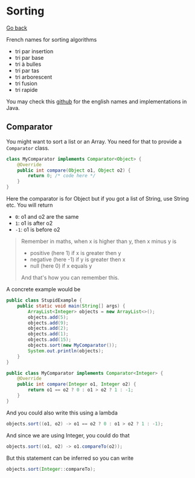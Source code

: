 # Sorting

[Go back](..)

French names for sorting algorithms

* tri par insertion
* tri par base
* tri à bulles
* tri par tas
* tri arborescent
* tri fusion
* tri rapide

You may check this [github](https://github.com/java2blog/Tutorials/tree/master/Algorithms/Sorting-Algorithms)
for the english names and implementations in Java.

<div class="sl"></div>

## Comparator

You might want to sort a list or an Array. You need
for that to provide a ``Comparator`` class.

```java
class MyComparator implements Comparator<Object> {
    @Override
    public int compare(Object o1, Object o2) {
        return 0; /* code here */
    }
}
```

Here the comparator is for Object but if you got a list
of String, use String etc. You will return

* ``0``: o1 and o2 are the same
* ``1``: o1 is after o2
* ``-1``: o1 is before o2

> Remember in maths, when x is higher than y, then
> x minus y is 
> 
> * positive (here 1) if x is greater then y
> * negative (here -1) if y is greater then x
> * null (here 0) if x equals y
> 
> And that's how you can remember this.

A concrete example would be

```java
public class StupidExample {
    public static void main(String[] args) {
        ArrayList<Integer> objects = new ArrayList<>();
        objects.add(5);
        objects.add(9);
        objects.add(2);
        objects.add(1);
        objects.add(15);
        objects.sort(new MyComparator());
        System.out.println(objects);
    }
}

public class MyComparator implements Comparator<Integer> {
    @Override
    public int compare(Integer o1, Integer o2) {
        return o1 == o2 ? 0 : o1 > o2 ? 1 : -1;
    }
}
```

And you could also write this using a lambda

```java
objects.sort((o1, o2) -> o1 == o2 ? 0 : o1 > o2 ? 1 : -1);
```

And since we are using Integer, you could do that

```java
objects.sort((o1, o2) -> o1.compareTo(o2));
```

But this statement can be inferred so you can
write

```java
objects.sort(Integer::compareTo);
```